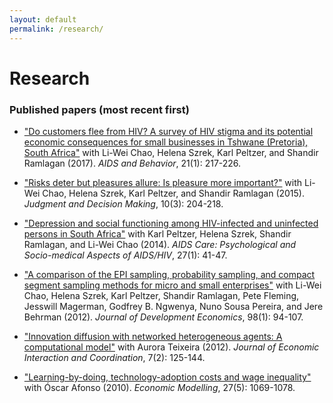 ```yaml
---
layout: default
permalink: /research/
---
```

# Research

### Published papers (most recent first)

- ["Do customers flee from HIV? A survey of HIV stigma and its potential economic consequences for small businesses in Tshwane (Pretoria), South Africa"](https://doi.org/10.1007/s10461-016-1463-1) with Li-Wei Chao, Helena Szrek, Karl Peltzer, and Shandir Ramlagan (2017).  *AIDS and Behavior*, 21(1): 217-226.

- ["Risks deter but pleasures allure: Is pleasure more important?"](http://journal.sjdm.org/14/141118/jdm141118.pdf) with Li-Wei Chao, Helena Szrek, Karl Peltzer, and Shandir Ramlagan (2015). *Judgment and Decision Making*, 10(3): 204-218.

- ["Depression and social functioning among HIV-infected and uninfected persons in South Africa"](https://doi.org/10.1080/09540121.2014.946383) with Karl Peltzer, Helena Szrek, Shandir Ramlagan, and Li-Wei Chao (2014). *AIDS Care: Psychological and Socio-medical Aspects of AIDS/HIV*, 27(1): 41-47.

- ["A comparison of the EPI sampling, probability sampling, and compact segment sampling methods for micro and small enterprises"](https://doi.org/10.1016/j.jdeveco.2011.08.007) with Li-Wei Chao, Helena Szrek, Karl Peltzer, Shandir Ramlagan, Pete Fleming, Jesswill Magerman, Godfrey B. Ngwenya, Nuno Sousa Pereira, and Jere Behrman (2012). *Journal of Development Economics*, 98(1): 94-107.

- ["Innovation diffusion with networked heterogeneous agents: A computational model"](https://doi.org/10.1007/s11403-011-0086-x) with Aurora Teixeira (2012). *Journal of Economic Interaction and Coordination*, 7(2): 125-144.

- ["Learning-by-doing, technology-adoption costs and wage inequality"](https://doi.org/10.1016/j.econmod.2010.04.002) with Óscar Afonso (2010). *Economic Modelling*, 27(5): 1069-1078.
